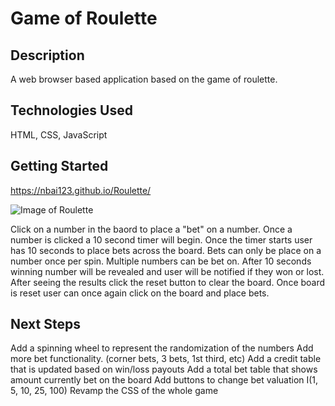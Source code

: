 # Game of Roulette

## Description

A web browser based application based on the game of roulette.

## Technologies Used

HTML, CSS, JavaScript

## Getting Started

<https://nbai123.github.io/Roulette/>

![Image of Roulette](https://imgur.com/a/YkBcoZg)

Click on a number in the baord to place a "bet" on a number.
Once a number is clicked a 10 second timer will begin.
Once the timer starts user has 10 seconds to place bets across the board.
Bets can only be place on a number once per spin.
Multiple numbers can be bet on.
After 10 seconds winning number will be revealed and user will be notified if they won or lost.
After seeing the results click the reset button to clear the board.
Once board is reset user can once again click on the board and place bets.

## Next Steps

Add a spinning wheel to represent the randomization of the numbers
Add more bet functionality. (corner bets, 3 bets, 1st third, etc)
Add a credit table that is updated based on win/loss payouts
Add a total bet table that shows amount currently bet on the board
Add buttons to change bet valuation I(1, 5, 10, 25, 100)
Revamp the CSS of the whole game

